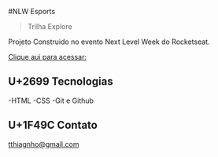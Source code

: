 #NLW Esports

> Trilha Explore

Projeto Construido no evento Next Level Week do Rocketseat.

[Clique aui para acessar:](http://)

## 	U+2699 Tecnologias

-HTML
-CSS
-Git e Github

## 	U+1F49C Contato

tthiagnho@gmail.com
